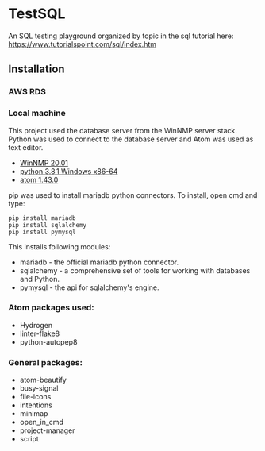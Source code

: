 # TestSQL

An SQL testing playground organized by topic in the sql tutorial here: https://www.tutorialspoint.com/sql/index.htm

## Installation

### AWS RDS

### Local machine

This project used the database server from the WinNMP server stack. Python was used to connect to the database server and Atom was used as text editor.

* [WinNMP 20.01](https://winnmp.wtriple.com/)
* [python 3.8.1 Windows x86-64](https://www.python.org/downloads/)
* [atom 1.43.0](https://atom.io/)

pip was used to install mariadb python connectors. To install, open cmd and type:

```
pip install mariadb
pip install sqlalchemy
pip install pymysql
```

This installs following modules:

* mariadb - the official mariadb python connector.
* sqlalchemy - a comprehensive set of tools for working with databases and Python.
* pymysql - the api for sqlalchemy's engine.

### Atom packages used:

* Hydrogen
* linter-flake8
* python-autopep8

### General packages:

* atom-beautify
* busy-signal
* file-icons
* intentions
* minimap
* open_in_cmd
* project-manager
* script
